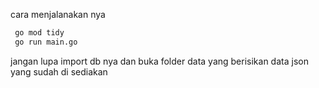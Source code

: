 cara menjalanakan nya

```bash
 go mod tidy
 go run main.go
```

jangan lupa import db nya dan buka folder data yang berisikan data json yang sudah di sediakan
